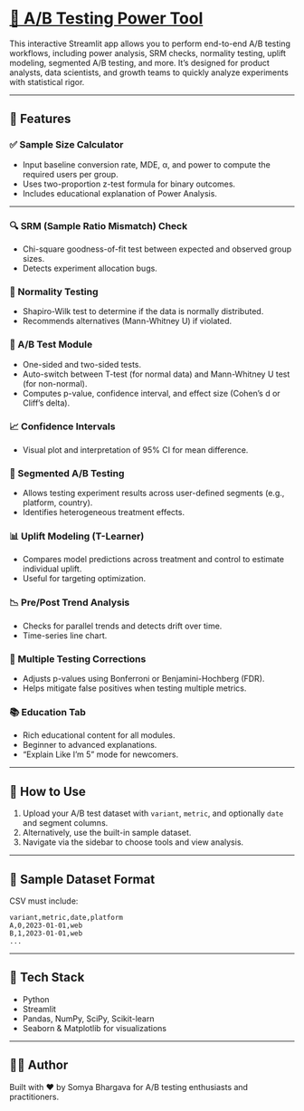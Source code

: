 
# [🧪 A/B Testing Power Tool](https://abtestingdashboard.streamlit.app/)

This interactive Streamlit app allows you to perform end-to-end A/B testing workflows, including power analysis, SRM checks, normality testing, uplift modeling, segmented A/B testing, and more. It’s designed for product analysts, data scientists, and growth teams to quickly analyze experiments with statistical rigor.

---

## 🚀 Features

### ✅ Sample Size Calculator
- Input baseline conversion rate, MDE, α, and power to compute the required users per group.
- Uses two-proportion z-test formula for binary outcomes.
- Includes educational explanation of Power Analysis. 

---

### 🔍 SRM (Sample Ratio Mismatch) Check
- Chi-square goodness-of-fit test between expected and observed group sizes.
- Detects experiment allocation bugs.

### 🧪 Normality Testing
- Shapiro-Wilk test to determine if the data is normally distributed.
- Recommends alternatives (Mann-Whitney U) if violated.

### 🎯 A/B Test Module
- One-sided and two-sided tests.
- Auto-switch between T-test (for normal data) and Mann-Whitney U test (for non-normal).
- Computes p-value, confidence interval, and effect size (Cohen’s d or Cliff’s delta).

### 📈 Confidence Intervals
- Visual plot and interpretation of 95% CI for mean difference.

### 🔬 Segmented A/B Testing
- Allows testing experiment results across user-defined segments (e.g., platform, country).
- Identifies heterogeneous treatment effects.

### 📊 Uplift Modeling (T-Learner)
- Compares model predictions across treatment and control to estimate individual uplift.
- Useful for targeting optimization.

### 📉 Pre/Post Trend Analysis
- Checks for parallel trends and detects drift over time.
- Time-series line chart.

### 🔎 Multiple Testing Corrections
- Adjusts p-values using Bonferroni or Benjamini-Hochberg (FDR).
- Helps mitigate false positives when testing multiple metrics.

### 📚 Education Tab
- Rich educational content for all modules.
- Beginner to advanced explanations.
- “Explain Like I’m 5” mode for newcomers.

---

## 📂 How to Use

1. Upload your A/B test dataset with `variant`, `metric`, and optionally `date` and segment columns.
2. Alternatively, use the built-in sample dataset.
3. Navigate via the sidebar to choose tools and view analysis.

---

## 📁 Sample Dataset Format

CSV must include:

```
variant,metric,date,platform
A,0,2023-01-01,web
B,1,2023-01-01,web
...
```

---

## 🧰 Tech Stack

- Python
- Streamlit
- Pandas, NumPy, SciPy, Scikit-learn
- Seaborn & Matplotlib for visualizations

---

## 👩‍💻 Author

Built with ❤️ by Somya Bhargava for A/B testing enthusiasts and practitioners.
